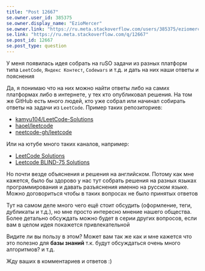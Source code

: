 ```yaml
---
title: "Post 12667"
se.owner.user_id: 385375
se.owner.display_name: "EzioMercer"
se.owner.link: "https://ru.meta.stackoverflow.com/users/385375/eziomercer"
se.link: "https://ru.meta.stackoverflow.com/q/12667"
se.post_id: 12667
se.post_type: question
---
```

<p>У меня появилась идея собрать на ruSO задачи из разных платформ типа <code>LeetCode</code>, <code>Яндекс Контест</code>, <code>Codewars</code> и т.д. и дать на них наши ответы и пояснения</p>
<p>Да, я понимаю что на них можно найти ответы либо на самих платформах либо в интернете, у тех кто опубликовал решения. На том же GitHub есть много людей, кто уже собрал или начинал собирать ответы на задачи из <code>LeetCode</code>. Пример таких репозиториев:</p>
<ul>
<li><a href="https://github.com/kamyu104/LeetCode-Solutions" rel="nofollow noreferrer">kamyu104/LeetCode-Solutions</a></li>
<li><a href="https://github.com/haoel/leetcode" rel="nofollow noreferrer">haoel/leetcode</a></li>
<li><a href="https://github.com/neetcode-gh/leetcode" rel="nofollow noreferrer">neetcode-gh/leetcode</a></li>
</ul>
<p>Или на ютубе много таких каналов, например:</p>
<ul>
<li><a href="https://www.youtube.com/playlist?list=PLU_sdQYzUj2keVENTP0a5rdykRSgg9Wp-" rel="nofollow noreferrer">LeetCode Solutions</a></li>
<li><a href="https://www.youtube.com/playlist?list=PLot-Xpze53ldVwtstag2TL4HQhAnC8ATf" rel="nofollow noreferrer">Leetcode BLIND-75 Solutions</a></li>
</ul>
<p>Но почти везде объяснения и решения на английском. Потому как мне кажется, было бы здорово у нас тут собрать решения на разных языках программирования и давать разъяснения именно на русском языке. Можно договориться чтобы в таких вопросах не было принятых ответов</p>
<p>Тут на самом деле много чего ещё стоит обсудить (оформление, теги, дубликаты и т.д.), но мне просто интересно мнение нашего общества. Более детально обсуждать можно будет в серии других вопросов, если вам в целом идея покажется привлекательной</p>
<p>Видите ли вы пользу в этом? Может вам так же как и мне кажется что это полезно для <strong>базы знаний</strong> т.к. будут обсуждаться очень много алгоритмов? и т.д.</p>
<p>Жду ваших в комментариев и ответов :)</p>
